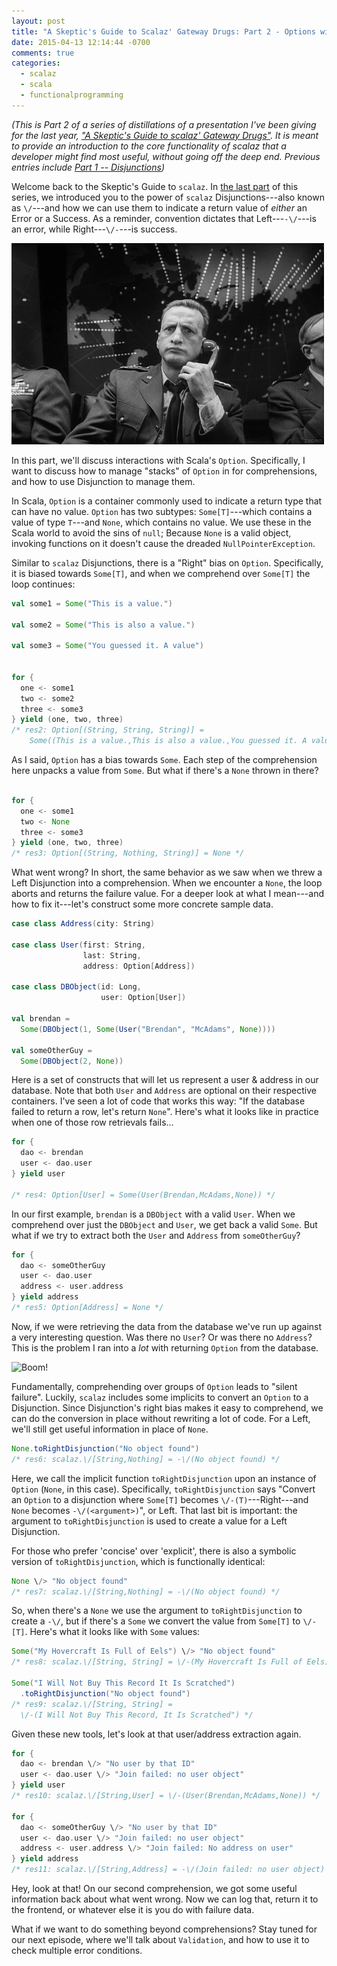 ```yaml
---
layout: post
title: "A Skeptic's Guide to Scalaz' Gateway Drugs: Part 2 - Options with Disjunction"
date: 2015-04-13 12:14:44 -0700
comments: true
categories: 
  - scalaz
  - scala
  - functionalprogramming
---
```

*(This is Part 2 of a series of distillations of a presentation I've been giving for the last year, ["A Skeptic's Guide to scalaz' Gateway Drugs"](http://slides.com/bwmcadams/scalaz-gateway-drugs). It is meant to provide an introduction to the core functionality of scalaz that a developer might find most useful, without going off the deep end. Previous entries include [Part 1 -- Disjunctions](/2015/04/10/a-skeptics-guide-to-scalaz-part-1-disjunctions/))*

Welcome back to the Skeptic's Guide to `scalaz`. In [the last part](/2015/04/10/a-skeptics-guide-to-scalaz-part-1-disjunctions/) of this series, we introduced you to the power of `scalaz` Disjunctions---also known as `\/`---and how we can use them to indicate a return value of *either* an Error or a Success. As a reminder, convention dictates that Left---`-\/`---is an error, while Right---`\/-`---is success. 

![Hello? scalaz?](/images/buck-phone.gif)

In this part, we'll discuss interactions with Scala's `Option`. Specifically, I want to discuss how to manage "stacks" of `Option` in for comprehensions, and how to use Disjunction to manage them.

<!--more-->

In Scala, `Option` is a container commonly used to indicate a return type that can have no value. `Option` has two subtypes: `Some[T]`---which contains a value of type `T`---and `None`, which contains no value. We use these in the Scala world to avoid the sins of `null`; Because `None` is a valid object, invoking functions on it doesn't cause the dreaded `NullPointerException`.

Similar to `scalaz` Disjunctions, there is a "Right" bias on `Option`. Specifically, it is biased towards `Some[T]`, and when we comprehend over `Some[T]` the loop continues:

```scala 
val some1 = Some("This is a value.")

val some2 = Some("This is also a value.")

val some3 = Some("You guessed it. A value")


for {
  one <- some1
  two <- some2
  three <- some3 
} yield (one, two, three)
/* res2: Option[(String, String, String)] = 
    Some((This is a value.,This is also a value.,You guessed it. A value)) */

```

As I said, `Option` has a bias towards `Some`. Each step of the comprehension here unpacks a value from `Some`. But what if there's a `None` thrown in there?

```scala

for {
  one <- some1
  two <- None
  three <- some3
} yield (one, two, three)
/* res3: Option[(String, Nothing, String)] = None */

```

What went wrong? In short, the same behavior as we saw when we threw a Left Disjunction into a comprehension. When we encounter a `None`, the loop aborts and returns the failure value. For a deeper look at what I mean---and how to fix it---let's construct some more concrete sample data. 
 
```scala
case class Address(city: String)

case class User(first: String, 
                last: String, 
                address: Option[Address])

case class DBObject(id: Long, 
                    user: Option[User])

val brendan = 
  Some(DBObject(1, Some(User("Brendan", "McAdams", None))))

val someOtherGuy = 
  Some(DBObject(2, None))
```

Here is a set of constructs that will let us represent a user & address in our database. Note that both `User` and `Address` are optional on their respective containers. I've seen a lot of code that works this way: "If the database failed to return a row, let's return `None`". Here's what it looks like in practice when one of those row retrievals fails...

```scala
for {
  dao <- brendan
  user <- dao.user
} yield user

/* res4: Option[User] = Some(User(Brendan,McAdams,None)) */

```

In our first example, `brendan` is a `DBObject` with a valid `User`. When we comprehend over just the `DBObject` and `User`, we get back a valid `Some`. But what if we try to extract both the `User` and `Address` from `someOtherGuy`?

```scala
for {
  dao <- someOtherGuy
  user <- dao.user
  address <- user.address
} yield address
/* res5: Option[Address] = None */

```

Now, if we were retrieving the data from the database we've run up against a very interesting question. Was there no `User`? Or was there no `Address`? This is the problem I ran into a *lot* with returning `Option` from the database.

![Boom!](/images/majorKong.gif)

Fundamentally, comprehending over groups of `Option` leads to "silent failure". Luckily, `scalaz` includes some implicits to convert an `Option` to a Disjunction. Since Disjunction's right bias makes it easy to comprehend, we can do the conversion in place without rewriting a lot of code. For a Left, we'll still get useful information in place of `None`.

```scala
None.toRightDisjunction("No object found")
/* res6: scalaz.\/[String,Nothing] = -\/(No object found) */
```

Here, we call the implicit function `toRightDisjunction` upon an instance of `Option` (`None`, in this case). Specifically, `toRightDisjunction` says "Convert an `Option` to a disjunction where `Some[T]` becomes `\/-(T)`---Right---and `None` becomes `-\/(<argument>)`", or Left. That last bit is important: the argument to `toRightDisjunction` is used to create a value for a Left Disjunction.

For those who prefer 'concise' over 'explicit', there is also a symbolic version of `toRightDisjunction`, which is functionally identical:

```scala
None \/> "No object found"
/* res7: scalaz.\/[String,Nothing] = -\/(No object found) */
```

So, when there's a `None` we use the argument to `toRightDisjunction` to create a `-\/`, but if there's a `Some` we convert the value from `Some[T]` to `\/-[T]`. Here's what it looks like with `Some` values:


```scala
Some("My Hovercraft Is Full of Eels") \/> "No object found"
/* res8: scalaz.\/[String, String] = \/-(My Hovercraft Is Full of Eels) */

Some("I Will Not Buy This Record It Is Scratched")
  .toRightDisjunction("No object found")
/* res9: scalaz.\/[String, String] = 
  \/-(I Will Not Buy This Record, It Is Scratched") */
```

Given these new tools, let's look at that user/address extraction again.

```scala
for {
  dao <- brendan \/> "No user by that ID"
  user <- dao.user \/> "Join failed: no user object"
} yield user
/* res10: scalaz.\/[String,User] = \/-(User(Brendan,McAdams,None)) */

for {
  dao <- someOtherGuy \/> "No user by that ID"
  user <- dao.user \/> "Join failed: no user object"
  address <- user.address \/> "Join failed: No address on user"
} yield address
/* res11: scalaz.\/[String,Address] = -\/(Join failed: no user object) */
```

Hey, look at that! On our second comprehension, we got some useful information back about what went wrong. Now we can log that, return it to the frontend, or whatever else it is you do with failure data.

What if we want to do something beyond comprehensions? Stay tuned for our next episode, where we'll talk about `Validation`, and how to use it to check multiple error conditions.

